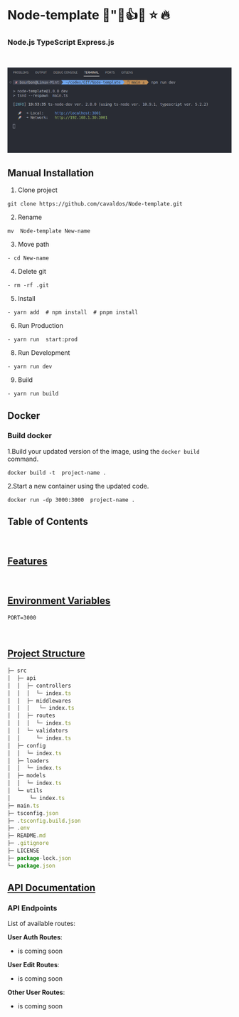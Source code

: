 # Node-template 🌈"💯👍💡 ⭐️ 🔥

### Node.js TypeScript Express.js

<br />

![](./screenshot/pic.png)



## Manual Installation

1. Clone project

```shell
git clone https://github.com/cavaldos/Node-template.git
```

2. Rename

```shell
mv  Node-template New-name
```

3. Move path

```shell
- cd New-name
```

4. Delete git

```shell
- rm -rf .git
```

5. Install

```shell
- yarn add  # npm install  # pnpm install
```

6. Run Production

```shell
- yarn run  start:prod
```

8. Run Development

```shell
- yarn run dev
```

9. Build

```shell
- yarn run build
```

## Docker

### Build docker

1.Build your updated version of the image, using the `docker build` command.

```shell
docker build -t  project-name .
```

2.Start a new container using the updated code.

```shell
docker run -dp 3000:3000  project-name .

```

## Table of Contents

<br />

## [Features](#features)

<br />

## [Environment Variables](#environment-variables)

```shell
PORT=3000
```

<br />

## [Project Structure](#project-structure)

```js
├─ src
│  ├─ api
│  │  ├─ controllers
│  │  │  └─ index.ts
│  │  ├─ middlewares
│  │  │   └─ index.ts
│  │  ├─ routes
│  │  │  └─ index.ts
│  │  └─ validators
│  │     └─ index.ts
│  ├─ config
│  │  └─ index.ts
│  ├─ loaders
│  │  └─ index.ts
│  ├─ models
│  │  └─ index.ts
│  └─ utils
│      └─ index.ts
├─ main.ts
├─ tsconfig.json
├─ .tsconfig.build.json
├─ .env
├─ README.md
├─ .gitignore
├─ LICENSE
├─ package-lock.json
└─ package.json
```

## [API Documentation](#api-documentation)

### API Endpoints

List of available routes:

**User Auth Routes**:

- is coming soon

**User Edit Routes**:

- is coming soon

**Other User Routes**:

- is coming soon

<br />
